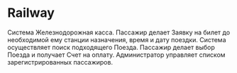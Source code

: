 # Railway

Система Железнодорожная касса. Пассажир делает Заявку на билет до необходимой ему станции назначения, время и дату поездки. Система осуществляет поиск подходящего Поезда.
Пассажир делает выбор Поезда и получает Счет на оплату. Администратор управляет списком зарегистрированных пассажиров.
